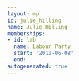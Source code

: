 ```yaml
---
layout: mp
id: julie_hilling
name: Julie Hilling
memberships:
- id: lab
  name: Labour Party
  start: '2010-06-08'
  end: 
autogenerated: true
---
```

